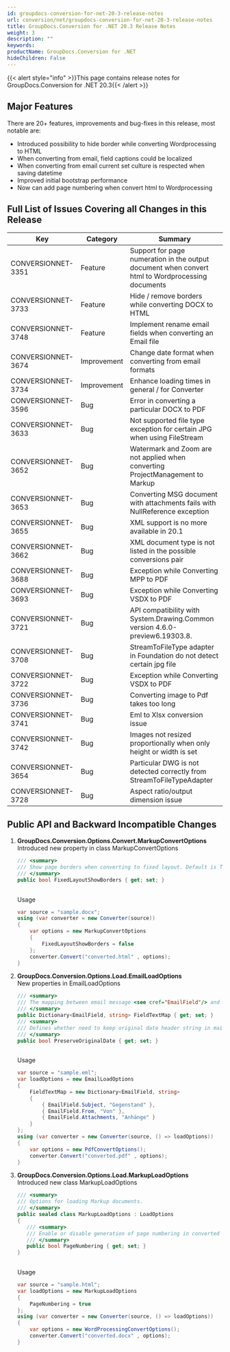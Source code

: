 ```yaml
---
id: groupdocs-conversion-for-net-20-3-release-notes
url: conversion/net/groupdocs-conversion-for-net-20-3-release-notes
title: GroupDocs.Conversion for .NET 20.3 Release Notes
weight: 3
description: ""
keywords: 
productName: GroupDocs.Conversion for .NET
hideChildren: False
---
```

{{< alert style="info" >}}This page contains release notes for GroupDocs.Conversion for .NET 20.3{{< /alert >}}

## Major Features

There are 20+ features, improvements and bug-fixes in this release, most notable are:

*   Introduced possibility to hide border while converting Wordprocessing to HTML
*   When converting from email, field captions could be localized
*   When converting from email current set culture is respected when saving datetime
*   Improved initial bootstrap performance 
*   Now can add page numbering when convert html to Wordprocessing 

## Full List of Issues Covering all Changes in this Release

| Key | Category | Summary |
| --- | --- | --- |
| CONVERSIONNET-3351 | Feature | Support for page numeration in the output document when convert html to Wordprocessing documents |
| CONVERSIONNET-3733 | Feature | Hide / remove borders while converting DOCX to HTML |
| CONVERSIONNET-3748 | Feature | Implement rename email fields when converting an Email file |
| CONVERSIONNET-3674 | Improvement | Change date format when converting from email formats |
| CONVERSIONNET-3734 | Improvement | Enhance loading times in general / for Converter |
| CONVERSIONNET-3596 | Bug | Error in converting a particular DOCX to PDF |
| CONVERSIONNET-3633 | Bug | Not supported file type exception for certain JPG when using FileStream |
| CONVERSIONNET-3652 | Bug | Watermark and Zoom are not applied when converting ProjectManagement to Markup |
| CONVERSIONNET-3653 | Bug | Converting MSG document with attachments fails with NullReference exception |
| CONVERSIONNET-3655 | Bug | XML support is no more available in 20.1 |
| CONVERSIONNET-3662 | Bug | XML document type is not listed in the possible conversions pair |
| CONVERSIONNET-3688 | Bug | Exception while Converting MPP to PDF |
| CONVERSIONNET-3693 | Bug | Exception while Converting VSDX to PDF |
| CONVERSIONNET-3721 | Bug | API compatibility with System.Drawing.Common version 4.6.0-preview6.19303.8. |
| CONVERSIONNET-3708 | Bug | StreamToFileType adapter in Foundation do not detect certain jpg file |
| CONVERSIONNET-3722 | Bug | Exception while Converting VSDX to PDF |
| CONVERSIONNET-3736 | Bug | Converting image to Pdf takes too long |
| CONVERSIONNET-3741 | Bug | Eml to Xlsx conversion issue |
| CONVERSIONNET-3742 | Bug | Images not resized proportionally when only height or width is set |
| CONVERSIONNET-3654 | Bug | Particular DWG is not detected correctly from StreamToFileTypeAdapter |
| CONVERSIONNET-3728 | Bug | Aspect ratio/output dimension issue  |

## Public API and Backward Incompatible Changes

1.  **GroupDocs.Conversion.Options.Convert.MarkupConvertOptions**  
    Introduced new property in class MarkupConvertOptions
    
    ```csharp
    /// <summary>
    /// Show page borders when converting to fixed layout. Default is True.
    /// </summary>
    public bool FixedLayoutShowBorders { get; set; }
     
    ```
    
    Usage
    
    ```csharp
    var source = "sample.docx";
    using (var converter = new Converter(source))
    {
        var options = new MarkupConvertOptions
        {
            FixedLayoutShowBorders = false
        };
        converter.Convert("converted.html" , options);
    }
    ```
    
2.  **GroupDocs.Conversion.Options.Load.EmailLoadOptions**  
    New properties in EmailLoadOptions
    
    ```csharp
    /// <summary>
    /// The mapping between email message <see cref="EmailField"/> and field text representation
    /// </summary>
    public Dictionary<EmailField, string> FieldTextMap { get; set; }
    /// <summary>
    /// Defines whether need to keep original date header string in mail message when saving or not (Default value is true) 
    /// </summary>
    public bool PreserveOriginalDate { get; set; }
     
    ```
    
    Usage
    
    ```csharp
    var source = "sample.eml";
    var loadOptions = new EmailLoadOptions
    {
        FieldTextMap = new Dictionary<EmailField, string>
        {
            { EmailField.Subject, "Gegenstand" },
            { EmailField.From, "Von" },
            { EmailField.Attachments, "Anhänge" }
        }
    };
    using (var converter = new Converter(source, () => loadOptions))
    {
        var options = new PdfConvertOptions();
        converter.Convert("converted.pdf" , options);
    }
    ```
    
3.  **GroupDocs.Conversion.Options.Load.MarkupLoadOptions**  
    Introduced new class MarkupLoadOptions
    
    ```csharp
    /// <summary>
    /// Options for loading Markup documents.
    /// </summary>
    public sealed class MarkupLoadOptions : LoadOptions
    {
       /// <summary>
       /// Enable or disable generation of page numbering in converted document. Default: false
       /// </summary>
       public bool PageNumbering { get; set; }
    }
     
    ```
    
    Usage
    
    ```csharp
    var source = "sample.html";
    var loadOptions = new MarkupLoadOptions
    {
        PageNumbering = true
    };
    using (var converter = new Converter(source, () => loadOptions))
    {
        var options = new WordProcessingConvertOptions();
        converter.Convert("converted.docx" , options);
    }
    ```
